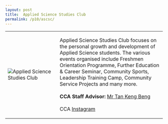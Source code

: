```yaml
---
layout: post
title:  Applied Science Studies Club
permalink: /p10/ascsc/
---
```


<table>
    <tr>
        <td style="width:33%"><image src="{{site.baseurl}}/images/CCA_ascsc.jpg" style="display:block;margin-left:auto;margin-right:auto;" alt="Applied Science Studies Club"></image></td>
        <td>
            <p>
                Applied Science Studies Club focuses on the personal growth and development of Applied Science students. The various events organised include Freshmen Orientation Programme, Further Education & Career Seminar, Community Sports, Leadership Training Camp, Community Service Projects and many more.<br>
                <br>
                <b>CCA Staff Advisor:</b> <a href="mailto:kengbeng@tp.edu.sg">Mr Tan Keng Beng</a><br>
                <br>
                CCA <a href="https://www.instagram.com/ascstudiesclub">Instagram</a>
            </p>
        </td>
    </tr>
 
</table>
